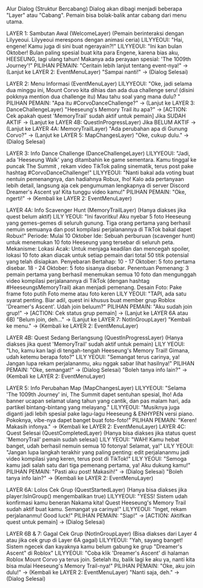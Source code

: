 Alur Dialog (Struktur Bercabang)
Dialog akan dibagi menjadi beberapa "Layer" atau "Cabang". Pemain bisa bolak-balik antar cabang dari menu utama.

LAYER 1: Sambutan Awal (WelcomeLayer)
(Pemain berinteraksi dengan Lilyyeoui. Lilyyeoui merespons dengan animasi ceria)
LILYYEOUI: "Hai, engene! Kamu juga di sini buat ngerayain?!"
LILYYEOUI: "Ini kan bulan Oktober! Bulan paling spesial buat kita para Engene, karena bias aku, HEESEUNG, lagi ulang tahun! Makanya ada perayaan spesial: 'The 1009th Journey'!"
PILIHAN PEMAIN:
"Ceritain lebih lanjut tentang event-nya!" → (Lanjut ke LAYER 2: EventMenuLayer)
"Sampai nanti!" → (Dialog Selesai)

LAYER 2: Menu Informasi (EventMenuLayer)
LILYYEOUI: "Oke, jadi selama dua minggu ini, Mount Corvo kita dihias dan ada dua challenge seru! (disini pokknya mention dua challenge itu) Mau tahu soal yang mana dulu? "
PILIHAN PEMAIN:
"Apa itu #CorvoDanceChallenge?" → (Lanjut ke LAYER 3: DanceChallengeLayer)
"Heeseung's Memory Trail itu apa?" → [ACTION: Cek apakah quest 'MemoryTrail' sudah aktif untuk pemain]
Jika SUDAH AKTIF → (Lanjut ke LAYER 4B: QuestInProgressLayer)
Jika BELUM AKTIF → (Lanjut ke LAYER 4A: MemoryTrailLayer)
"Ada perubahan apa di Gunung Corvo?" → (Lanjut ke LAYER 5: MapChangesLayer)
"Oke, cukup dulu." → (Dialog Selesai)

LAYER 3: Info Dance Challenge (DanceChallengeLayer)
LILYYEOUI: "Jadi, ada 'Heeseung Walk' yang ditambahin ke game sementara. Kamu tinggal ke puncak The Summit , rekam video TikTok paling sinematik, terus post pake hashtag
#CorvoDanceChallenge!"
LILYYEOUI: "Nanti bakal ada voting buat nentuin pemenangnya, dan hadiahnya Robux, lho! Kalo ada pertanyaan lebih detail, langsung aja cek pengumuman lengkapnya di server Discord Dreamer's Ascent ya! Kita tunggu video kamu!"
PILIHAN PEMAIN:
"Oke, ngerti!" → (Kembali ke LAYER 2: EventMenuLayer)

LAYER 4A: Info Scavenger Hunt (MemoryTrailLayer)
(Hanya diakses jika quest belum aktif)
LILY YEOUI: "Ini favoritku! Aku nyebar 5 foto Heeseung yang gemes-gemes di seluruh gunung. Tiga orang pertama yang berhasil nemuin semuanya dan post kompilasi perjalanannya di TikTok bakal dapet Robux!"
Periode: Mulai 10 Oktober
Ide: Sebuah perburuan (scavenger hunt) untuk menemukan 10 foto Heeseung yang tersebar di seluruh peta.
Mekanisme:
Lokasi Acak: Untuk menjaga keadilan dan mencegah spoiler, lokasi 10 foto akan diacak untuk setiap pemain dari total 50 titik potensial yang telah disiapkan.
Penyebaran Bertahap:
10 - 17 Oktober: 5 foto pertama disebar.
18 - 24 Oktober: 5 foto sisanya disebar.
Penentuan Pemenang: 3 pemain pertama yang berhasil menemukan semua 10 foto dan mengunggah video kompilasi perjalanannya di TikTok (dengan hashtag #HeeseungsMemoryTrail) akan menjadi pemenang.
Desain Foto:
Pake frame foto putih
Foto meme atau foto keren
LILY YEOUI: "TAPI, ada satu syarat penting. Biar adil, quest ini khusus buat member grup Roblox 'Dreamer's Ascent'. Udah join beluum?"
PILIHAN PEMAIN:
"Aku sudah join grup!" → [ACTION: Cek status grup pemain] → (Lanjut ke LAYER 6A atau 6B)
"Belum join, deh..." → (Lanjut ke LAYER 7: NotInGroupLayer)
"Kembali ke menu." → (Kembali ke LAYER 2: EventMenuLayer)

LAYER 4B: Quest Sedang Berlangsung (QuestInProgressLayer)
(Hanya diakses jika quest 'MemoryTrail' sudah aktif untuk pemain)
LILY YEOUI: "Lho, kamu kan lagi di tengah-tengah Heeseung's Memory Trail! Gimana, udah ketemu berapa foto?"
LILY YEOUI: "Semangat terus carinya, ya! Jangan lupa rekam perjalananmu, aku nggak sabar lihat hasilnya!" PILIHAN PEMAIN:
"Oke, semangat!" → (Dialog Selesai)
"Boleh tanya info lain?" → (Kembali ke LAYER 2: EventMenuLayer)

LAYER 5: Info Perubahan Map (MapChangesLayer)
LILYYEOUI: "Selama 'The 1009th Journey' ini, The Summit dapet sentuhan spesial, lho! Ada banner ucapan selamat ulang tahun yang cantik, dan pas malam hari, ada partikel bintang-bintang yang melayang."
LILYYEOUI: "Musiknya juga diganti jadi lebih spesial pake lagu-lagu Heeseung & ENHYPEN versi piano. Pokoknya,
vibe-nya dapet banget buat foto-foto!"
PILIHAN PEMAIN:
"Keren! Makasih infonya." → (Kembali ke LAYER 2: EventMenuLayer)
LAYER 4C: Quest Selesai (QuestCompletedLayer)
(Hanya bisa diakses jika status quest 'MemoryTrail' pemain sudah selesai)
LILY YEOUI: "WAH! Kamu hebat banget, udah berhasil nemuin semua 10 fotonya! Selamat, ya!"
LILY YEOUI: "Jangan lupa langkah terakhir yang paling penting: edit perjalananmu jadi video kompilasi yang keren, terus post di TikTok!"
LILY YEOUI: "Semoga kamu jadi salah satu dari tiga pemenang pertama, ya! Aku dukung kamu!"
PILIHAN PEMAIN:
"Pasti aku post! Makasih!" → (Dialog Selesai)
"Boleh tanya info lain?" → (Kembali ke LAYER 2: EventMenuLayer)

LAYER 6A: Lolos Cek Grup (QuestStartedLayer)
(Hanya bisa diakses jika player:IsInGroup() mengembalikan true)
LILYYEOUI: "YESS! Sistem udah konfirmasi kamu beneran Nakama kita! Quest Heeseung's Memory Trail sudah aktif buat kamu. Semangat ya carinya!"
LILYYEOUI: "Inget, rekam perjalananmu! Good luck!"
PILIHAN PEMAIN:
"Siap!" → [ACTION: Aktifkan quest untuk pemain] → (Dialog Selesai)

LAYER 6B & 7: Gagal Cek Grup (NotInGroupLayer)
(Bisa diakses dari Layer 4 atau jika cek grup di Layer 6A gagal)
LILYYEOUI: "Yah, sayang banget! Sistem ngecek dan kayaknya kamu belum gabung ke grup "Dreamer's Ascent" di Roblox"
LILYYEOUI: "Coba klik 'Dreamer's Ascent' di halaman Roblox Mount Corvo ya terus join. Setelah itu, balik lagi ke aku ya, nanti kita bisa mulai Heeseung's Memory Trail-nya!"
PILIHAN PEMAIN:
"Oke, aku join dulu!" → (Kembali ke LAYER 2: EventMenuLayer)
"Nanti saja, deh." → (Dialog Selesai)
